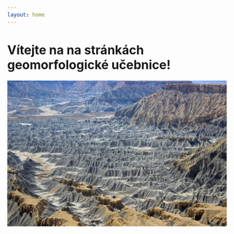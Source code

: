 ```yaml
---
layout: home
---
```


# Vítejte na na stránkách geomorfologické učebnice!

![Badlands](/_assests/badlands.JPG)


